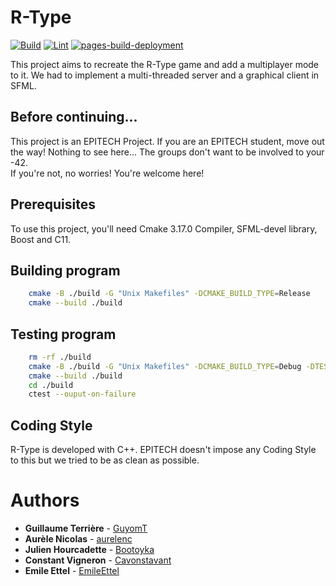 # R-Type
[![Build](https://github.com/TEAM-AAAAAAAAAAAAAAAA/RTYPE/actions/workflows/ci.yml/badge.svg)](https://github.com/TEAM-AAAAAAAAAAAAAAAA/RTYPE/actions/workflows/ci.yml)
[![Lint](https://github.com/TEAM-AAAAAAAAAAAAAAAA/RTYPE/actions/workflows/lint.yml/badge.svg)](https://github.com/TEAM-AAAAAAAAAAAAAAAA/RTYPE/actions/workflows/lint.yml)
[![pages-build-deployment](https://github.com/TEAM-AAAAAAAAAAAAAAAA/RTYPE/actions/workflows/pages/pages-build-deployment/badge.svg)](https://github.com/TEAM-AAAAAAAAAAAAAAAA/RTYPE/actions/workflows/pages/pages-build-deployment)

This project aims to recreate the R-Type game and add a multiplayer mode to it. We had to implement a multi-threaded server and a graphical client in SFML.

## Before continuing...

This project is an EPITECH Project. If you are an EPITECH student, move out the way! Nothing to see here... The groups don't want to be involved to your -42.<br/>If you're not, no worries! You're welcome here!

## Prerequisites

To use this project, you'll need Cmake 3.17.0 Compiler, SFML-devel library, Boost and C11.

## Building program

```bash
    cmake -B ./build -G "Unix Makefiles" -DCMAKE_BUILD_TYPE=Release
    cmake --build ./build
```

## Testing program

```bash
    rm -rf ./build
    cmake -B ./build -G "Unix Makefiles" -DCMAKE_BUILD_TYPE=Debug -DTESTING=ON
    cmake --build ./build
    cd ./build
    ctest --ouput-on-failure
```

## Coding Style

R-Type is developed with C++. EPITECH doesn't impose any Coding Style to this but we tried to be as clean as possible.

# Authors

* **Guillaume Terrière** - [GuyomT](https://github.com/GuyomT)
* **Aurèle Nicolas** - [aurelenc](https://github.com/aurelenc)
* **Julien Hourcadette** - [Bootoyka](https://github.com/Bootoyka)
* **Constant Vigneron** - [Cavonstavant](https://github.com/Cavonstavant)
* **Emile Ettel** - [EmileEttel](https://github.com/EmileEttel)

